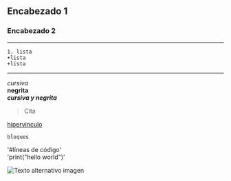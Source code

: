  ## Encabezado 1
 ### Encabezado 2
***
    1. lista
    +lista
    +lista
***
*cursiva*  
**negrita**  
***cursiva y negrita***  

> Cita  

  

[hipervínculo](http://www.thebridge.com)

~~~
bloques
~~~

 '#líneas de código'  
  'print("hello world")'


![Texto alternativo imagen](/ruta/a/la/imagen.jpg "Título alternativoimagen")
